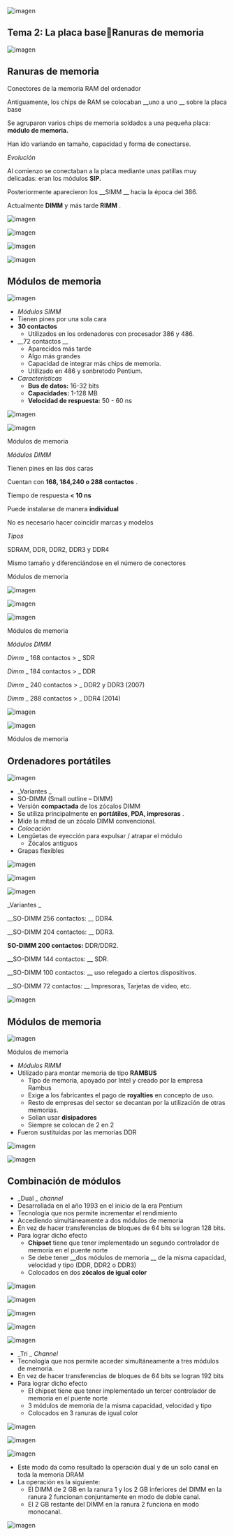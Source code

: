 ![imagen](img/U26_-_Zocalos_de_memoria0.png)

## Tema 2: La placa baseRanuras de memoria

![imagen](img/U26_-_Zocalos_de_memoria1.jpg)

## Ranuras de memoria

Conectores de la memoria RAM del ordenador

Antiguamente, los chips de RAM se colocaban  __uno a uno __ sobre la placa base

Se agruparon varios chips de memoria soldados a una pequeña placa:  __módulo de memoria\.__

Han ido variando en tamaño, capacidad y forma de conectarse\.

_Evolución_

Al comienzo se conectaban a la placa mediante unas patillas muy delicadas: eran los módulos  __SIP\.__

Posteriormente aparecieron los  __SIMM __ hacia la época del 386\.

Actualmente  __DIMM__  y más tarde  __RIMM__ \.

![imagen](img/U26_-_Zocalos_de_memoria2.jpg)

![imagen](img/U26_-_Zocalos_de_memoria3.gif)

![imagen](img/U26_-_Zocalos_de_memoria4.gif)

![imagen](img/U26_-_Zocalos_de_memoria5.gif)

## Módulos de memoria

![imagen](img/U26_-_Zocalos_de_memoria6.png)

* _Módulos SIMM_
* Tienen pines por una sola cara
* __30 contactos__
  * Utilizados en los ordenadores con procesador 386 y 486\.
* __72 contactos __
  * Aparecidos más tarde
  * Algo más grandes
  * Capacidad de integrar más chips de memoria\.
  * Utilizado en 486 y sonbretodo Pentium\.
* _Características_
  * __Bus de datos:__  16\-32 bits
  * __Capacidades:__  1\-128 MB
  * __Velocidad de respuesta:__  50 \- 60 ns

![imagen](img/U26_-_Zocalos_de_memoria7.png)

![imagen](img/U26_-_Zocalos_de_memoria8.png)

Módulos de memoria

_Módulos DIMM_

Tienen pines en las dos caras

Cuentan con  __168, 184,240 o 288 contactos__ \.

Tiempo de respuesta  __< 10 ns__

Puede instalarse de manera  __individual__

No es necesario hacer coincidir marcas y modelos

_Tipos_

SDRAM, DDR, DDR2, DDR3 y DDR4

Mismo tamaño y diferenciándose en el número de conectores

Módulos de memoria

![imagen](img/U26_-_Zocalos_de_memoria9.jpg)

![imagen](img/U26_-_Zocalos_de_memoria10.png)

![imagen](img/U26_-_Zocalos_de_memoria11.jpg)

Módulos de memoria

_Módulos DIMM_

_Dimm_  _ 168 contactos > _ SDR

_Dimm_  _ 184 contactos > _ DDR

_Dimm_  _ 240 contactos > _ DDR2 y DDR3 \(2007\)

_Dimm_  _ 288 contactos > _ DDR4 \(2014\)

![imagen](img/U26_-_Zocalos_de_memoria12.png)

![imagen](img/U26_-_Zocalos_de_memoria13.jpg)

Módulos de memoria

## Ordenadores portátiles

![imagen](img/U26_-_Zocalos_de_memoria14.png)

* _Variantes _
* SO\-DIMM \(Small outline – DIMM\)
* Versión  __compactada__  de los zócalos DIMM
* Se utiliza principalmente en  __portátiles, PDA, impresoras__ \.
* Mide la mitad de un zócalo DIMM convencional\.
* _Colocación_
* Lengüetas de eyección para expulsar / atrapar el módulo
  * Zócalos antiguos
* Grapas flexibles

![imagen](img/U26_-_Zocalos_de_memoria15.jpg)

![imagen](img/U26_-_Zocalos_de_memoria16.png)

![imagen](img/U26_-_Zocalos_de_memoria17.jpg)

_Variantes _

__SO\-DIMM 256 contactos: __ DDR4\.

__SO\-DIMM 204 contactos: __ DDR3\.

__SO\-DIMM 200 contactos:__  DDR/DDR2\.

__SO\-DIMM 144 contactos: __ SDR\.

__SO\-DIMM 100 contactos: __ uso relegado a ciertos dispositivos\.

__SO\-DIMM 72 contactos: __ Impresoras, Tarjetas de video, etc\.

![imagen](img/U26_-_Zocalos_de_memoria18.gif)

## Módulos de memoria

![imagen](img/U26_-_Zocalos_de_memoria19.png)

Módulos de memoria

* _Módulos RIMM_
* Utilizado para montar memoria de tipo  __RAMBUS__
  * Tipo de memoria, apoyado por Intel y creado por la empresa Rambus
  * Exige a los fabricantes el pago de  __royalties__  en concepto de uso\.
  * Resto de empresas del sector se decantan por la utilización de otras memorias\.
  * Solian usar  __disipadores__
  * Siempre se colocan de 2 en 2
* Fueron sustituidas por las memorias DDR

![imagen](img/U26_-_Zocalos_de_memoria20.jpg)

![imagen](img/U26_-_Zocalos_de_memoria21.jpg)

## Combinación de módulos

* _Dual _  _channel_
* Desarrollada en el año 1993 en el inicio de la era Pentium
* Tecnología que nos permite incrementar el rendimiento
* Accediendo simultáneamente a dos módulos de memoria
* En vez de hacer transferencias de bloques de 64 bits se logran 128 bits\.
* Para lograr dicho efecto
  * __Chipset__  tiene que tener implementado un segundo controlador de memoria en el puente norte
  * Se debe tener  __dos módulos de memoria __ de la misma capacidad, velocidad y tipo \(DDR, DDR2 o DDR3\)
  * Colocados en dos  __zócalos de igual color__

![imagen](img/U26_-_Zocalos_de_memoria22.jpg)

![imagen](img/U26_-_Zocalos_de_memoria23.jpg)

![imagen](img/U26_-_Zocalos_de_memoria24.jpg)

![imagen](img/U26_-_Zocalos_de_memoria25.jpg)

![imagen](img/U26_-_Zocalos_de_memoria26.jpg)

* _Tri _  _Channel_
* Tecnología que nos permite acceder simultáneamente a tres módulos de memoria\.
* En vez de hacer transferencias de bloques de 64 bits se logran 192 bits
* Para lograr dicho efecto
  * El chipset tiene que tener implementado un tercer controlador de memoria en el puente norte
  * 3 módulos de memoria de la misma capacidad, velocidad y tipo
  * Colocados en 3 ranuras de igual color

![imagen](img/U26_-_Zocalos_de_memoria27.jpg)

![imagen](img/U26_-_Zocalos_de_memoria28.jpg)

![imagen](img/U26_-_Zocalos_de_memoria29.jpg)

* Este modo da como resultado la operación dual y de un solo canal en toda la memoria DRAM
* La operación es la siguiente:
  * El DIMM de 2 GB en la ranura 1 y los 2 GB inferiores del DIMM en la ranura 2 funcionan conjuntamente en modo de doble canal\.
  * El 2 GB restante del DIMM en la ranura 2 funciona en modo monocanal\.

![imagen](img/U26_-_Zocalos_de_memoria30.jpg)

